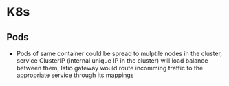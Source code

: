 # K8s

## Pods
- Pods of same container could be spread to mulptile nodes in the cluster, service ClusterIP (internal unique IP in the cluster) will load balance between them, Istio gateway would route incomming traffic to the appropriate service through its mappings